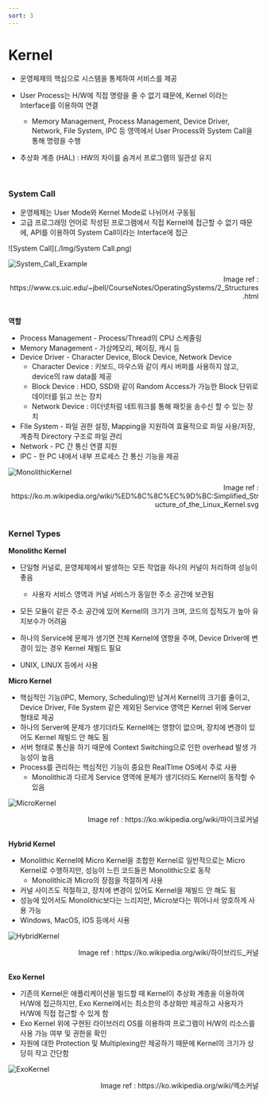 ```yaml
---
sort: 3
---
```


# Kernel

* 운영체제의 핵심으로 시스템을 통제하여 서비스를 제공

* User Process는 H/W에 직접 명령을 줄 수 없기 떄문에, Kernel 이라는 Interface를 이용하여 연결
  * Memory Management, Process Management, Device Driver, Network, File System, IPC 등 영역에서 User Process와 System Call을 통해 명령을 수행
* 추상화 계층 (HAL) : HW의 차이를 숨겨서 프로그램의 일관성 유지

<br/>

### System Call

* 운영체제는 User Mode와 Kernel Mode로 나뉘어서 구동됨
* 고급 프로그래밍 언어로 작성된 프로그램에서 직접 Kernel에 접근할 수 없기 때문에, API를 이용하여 System Call이라는 Interface에 접근

![System Call](./Img/System Call.png)

![System_Call_Example](./Img/System_Call_Example.png)

<div style="text-align: right"> Image ref : https://www.cs.uic.edu/~jbell/CourseNotes/OperatingSystems/2_Structures.html</div>

<br/>

**역할**

* Process Management  - Process/Thread의 CPU 스케줄링
* Memory Management  - 가상메모리, 페이징, 캐시 등
* Device Driver - Character Device, Block Device, Network Device
  * Character Device : 키보드, 마우스와 같이 캐시 버퍼를 사용하지 않고, device의 raw data를 제공
  * Block Device : HDD, SSD와 같이 Random Access가 가능한 Block 단위로 데이터를 읽고 쓰는 장치
  * Network Device : 이더넷처럼 네트워크를 통해 패킷을 송수신 할 수 있는 장치 
* FIle System - 파일 권한 설정, Mapping을 지원하여 효율적으로 파일 사용/저장, 계층적 Directory 구조로 파일 관리
* Network - PC 간 통신 연결 지원
* IPC - 한 PC 내에서 내부 프로세스 간 통신 기능을 제공

![MonolithicKernel](./Img/MonolithicKernel.png)

<div style="text-align: right"> Image ref : https://ko.m.wikipedia.org/wiki/%ED%8C%8C%EC%9D%BC:Simplified_Structure_of_the_Linux_Kernel.svg</div>

<br/>

### Kernel Types

**Monolithc Kernel**

* 단일형 커널로, 운영체제에서 발생하는 모든 작업을 하나의 커널이 처리하여 성능이 좋음
  * 사용자 서비스 영역과 커널 서비스가 동일한 주소 공간에 보관됨

* 모든 모듈이 같은 주소 공간에 있어 Kernel의 크기가 크며, 코드의 집적도가 높아 유지보수가 어려움
* 하나의 Service에 문제가 생기면 전체 Kernel에 영향을 주며, Device Driver에 변경이 있는 경우 Kernel 재빌드 필요
* UNIX, LINUX 등에서 사용

**Micro Kernel** 

* 핵심적인 기능(IPC, Memory, Scheduling)만 남겨서 Kernel의 크기를 줄이고, Device Driver, File System 같은 제외된 Service 영역은 Kernel 위에 Server 형태로 제공
* 하나의 Server에 문제가 생기더라도 Kernel에는 영향이 없으며, 장치에 변경이 있어도 Kernel 재빌드 안 해도 됨
* 서버 형태로 통신을 하기 때문에 Context Switching으로 인한 overhead 발생 가능성이 높음
* Process를 관리하는 핵심적인 기능이 중요한 RealTIme OS에서 주로 사용
  * Monolithic과 다르게 Service 영역에 문제가 생기더라도 Kernel이 동작할 수 있음


![MicroKernel](./Img/MicroKernel.png)

<div style="text-align: right"> Image ref : https://ko.wikipedia.org/wiki/마이크로커널</div>

<br/>

**Hybrid Kernel**

* Monolithic Kernel에 Micro Kernel을 조합한 Kernel로 일반적으로는 Micro Kernel로 수행하지만, 성능이 느린 코드들은 Monolithic으로 동작
  * Monolithic과 Micro의 장점을 적절하게 사용
* 커널 사이즈도 적절하고, 장치에 변경이 있어도 Kernel을 재빌드 안 해도 됨
* 성능에 있어서도 Monolithic보다는 느리지만, Micro보다는 뛰어나서 양호하게 사용 가능
* Windows, MacOS, IOS 등에서 사용



![HybridKernel](./Img/HybridKernel.png)

<div style="text-align: right"> Image ref : https://ko.wikipedia.org/wiki/하이브리드_커널</div>

<br/>

**Exo Kernel**

* 기존의 Kernel은 애플리케이션을 빌드할 때 Kernel이 추상화 계층을 이용하여 H/W에 접근하지만, Exo Kernel에서는 최소한의 추상화만 제공하고 사용자가 H/W에 직접 접근할 수 있게 함
* Exo Kernel 위에 구현된 라이브러리 OS를 이용하여 프로그램이 H/W의 리소스를 사용 가능 여부 및 권한을 확인
* 자원에 대한 Protection 및 Multiplexing만 제공하기 때문에 Kernel의 크기가 상당히 작고 간단함

![ExoKernel](./Img/ExoKernel.png)



<div style="text-align: right"> Image ref : https://ko.wikipedia.org/wiki/엑소커널</div>









